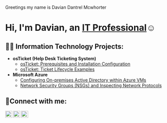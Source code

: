 Greetings 
my name is Davian Dantrel Mcwhorter
<h1>Hi, I'm Davian, an <a href="https://linkedin.com/in/Josh">IT Professional</a>☺</h1>

<h2>👨‍💻 Information Technology Projects:</h2>

- <b>osTicket (Help Desk Ticketing System)</b>
  - [osTicket: Prerequisites and Installation Configuration](  https://github.com/dantrel1990/os-ticket-prereqs/blob/main/README.md)
  - [osTicket: Ticket Lifecycle Examples](https://github.com/dantrel1990/ticket-life-cycle-examples/blob/main/README.md )
- <b>Microsoft Azure</b>
  - [Configuring On-premises Active Directory within Azure VMs]( https://github.com/dantrel1990/configure-ad/blob/main/README.md)
  - [Network Security Groups (NSGs) and Inspecting Network Protocols](https://github.com/joshmadakorcc/azure-network-protocols)

<h2>🤳Connect with me:</h2>

[<img align="left" alt="Josh | Twitter" width="22px" src="https://cdn.jsdelivr.net/npm/simple-icons@v3/icons/twitter.svg" />][twitter]
[<img align="left" alt="Josh | LinkedIn" width="22px" src="https://cdn.jsdelivr.net/npm/simple-icons@v3/icons/linkedin.svg" />][linkedin]
[<img align="left" alt="Josh | Instagram" width="22px" src="https://cdn.jsdelivr.net/npm/simple-icons@v3/icons/instagram.svg" />][instagram]

[twitter]: https://twitter.com/Josh
[instagram]: https://www.instagram.com/Josh
[linkedin]: https://linkedin.com/in/Josh
